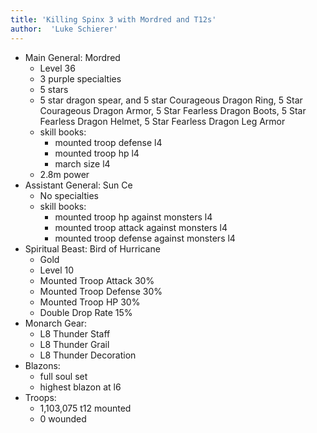 ```yaml
---
title: 'Killing Spinx 3 with Mordred and T12s'
author:  'Luke Schierer'
---
```


* Main General: Mordred
  * Level 36
  * 3 purple specialties
  * 5 stars
  * 5 star dragon spear, and 5 star Courageous Dragon Ring, 5 Star Courageous Dragon Armor, 5 Star Fearless Dragon Boots, 5 Star Fearless Dragon Helmet, 5 Star Fearless Dragon Leg Armor
  * skill books:
    * mounted troop defense l4
    * mounted troop hp l4
    * march size l4
  * 2.8m power
* Assistant General: Sun Ce
  * No specialties
  * skill books:
    * mounted troop hp against monsters l4
    * mounted troop attack against monsters l4
    * mounted troop defense against monsters l4
* Spiritual Beast: Bird of Hurricane
  * Gold
  * Level 10
  * Mounted Troop Attack 30%
  * Mounted Troop Defense 30%
  * Mounted Troop HP 30%
  * Double Drop Rate 15%
* Monarch Gear:
  * L8 Thunder Staff
  * L8 Thunder Grail
  * L8 Thunder Decoration
* Blazons:
  * full soul set
  * highest blazon at l6
* Troops:
  * 1,103,075 t12 mounted
  * 0 wounded


